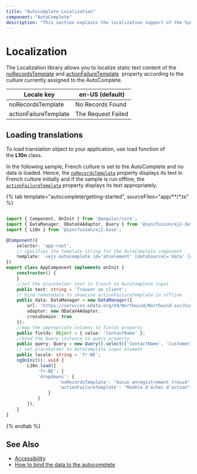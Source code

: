 ```yaml
---
title: "Autocomplete Localization"
component: "AutoComplete"
description: "This section explains the localization support of the Syncfusion angular autocomplete component."
---
```


# Localization

The Localization library allows you to localize static text content of the
[noRecordsTemplate](../api/auto-complete/#norecordstemplate)
 and [actionFailureTemplate](../api/auto-complete/#actionfailuretemplate)
&nbsp;property according to the culture currently assigned to the AutoComplete.

| Locale key | en-US (default)  |
|------|------|
| noRecordsTemplate |  No Records Found |
| actionFailureTemplate | The Request Failed |

## Loading translations

To load translation object to your application, use load function of the **L10n** class.

In the following sample, French culture is set to the AutoComplete and no data is loaded. Hence, the
[`noRecordsTemplate`](../api/auto-complete/#norecordstemplate) property displays its text in French culture initially and if the sample
is run offline, the [`actionFailureTemplate`](../api/auto-complete/#actionfailuretemplate) property displays its text appropriately.

{% tab template="autocomplete/getting-started", sourceFiles="app/**/*.ts"  %}

```typescript

import { Component, OnInit } from '@angular/core';
import { DataManager, ODataV4Adaptor, Query } from '@syncfusion/ej2-data';
import { L10n } from '@syncfusion/ej2-base';

@Component({
    selector: 'app-root',
    // specifies the template string for the AutoComplete component
    template: `<ejs-autocomplete id='atcelement' [dataSource]='data' [query]='query' [fields]='fields' [placeholder]='text' [locale]='locale'></ejs-autocomplete>`
})
export class AppComponent implements onInit {
    constructor() {
    }
    //set the placeholder text in french to AutoComplete input
    public text: string = 'Trouver un client';
    // bind remotedata to showcase actionFailureTemplate in offline
    public data: DataManager = new DataManager({
        url: 'https://services.odata.org/V4/Northwind/Northwind.svc/Customers',
        adaptor: new ODataV4Adaptor,
        crossDomain: true
    });
    //map the appropriate columns to fields property
    public fields: Object = { value: 'ContactName' };
    //bind the Query instance to query property
    public query: Query = new Query().select(['ContactName', 'CustomerID']).take(0);
    // set placeholder to AutoComplete input element
    public locale: string = 'fr-BE';
    ngOnInit(): void {
        L10n.load({
            'fr-BE': {
            'dropdowns': {
                    'noRecordsTemplate': "Aucun enregistrement trouvé",
                    'actionFailureTemplate': "Modèle d'échec d'action"
                }
            }
        });
    }
}

```

{% endtab %}

## See Also

* [Accessibility](./accessibility/)
* [How to bind the data to the autocomplete](./data-binding/)